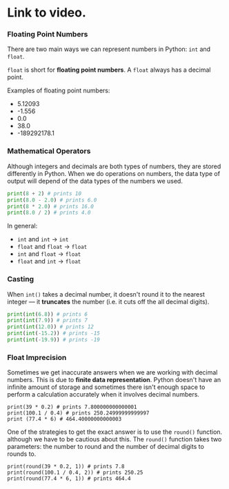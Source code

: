 # Link to video.

### Floating Point Numbers

There are two main ways we can represent numbers in Python: `int` and `float`.

`float` is short for **floating point numbers**. A `float` always has a decimal point.

Examples of floating point numbers: 
* 5.12093
* -1.556
* 0.0
* 38.0
* -189292178.1

### Mathematical Operators

Although integers and decimals are both types of numbers, they are stored differently in Python. When we do operations on numbers, the data type of output will depend of the data types of the numbers we used.

```python
print(8 + 2) # prints 10
print(8.0 - 2.0) # prints 6.0
print(8 * 2.0) # prints 16.0
print(8.0 / 2) # prints 4.0
```

In general:
* `int` and `int` → `int`
* `float` and `float` → `float`
* `int` and `float` → `float`
* `float` and `int` → `float`

### Casting

When `int()` takes a decimal number, it doesn't round it to the nearest integer –– it **truncates** the number (i.e. it cuts off the all decimal digits).

```python
print(int(6.8)) # prints 6
print(int(7.9)) # prints 7
print(int(12.0)) # prints 12
print(int(-15.2)) # prints -15
print(int(-19.9)) # prints -19
```

### Float Imprecision

Sometimes we get inaccurate answers when we are working with decimal numbers. This is due to **finite data representation**. Python doesn't have an infinite amount of storage and sometimes there isn't enough space to perform a calculation accurately when it involves decimal numbers.

``` 
print(39 * 0.2) # prints 7.800000000000001
print(100.1 / 0.4) # prints 250.24999999999997
print (77.4 * 6) # 464.40000000000003
```

One of the strategies to get the exact answer is to use the `round()` function. although we have to be cautious about this. The `round()` function takes two parameters: the number to round and the number of decimal digits to rounds to.

``` 
print(round(39 * 0.2, 1)) # prints 7.8
print(round(100.1 / 0.4, 2)) # prints 250.25
print(round(77.4 * 6, 1)) # prints 464.4
```

